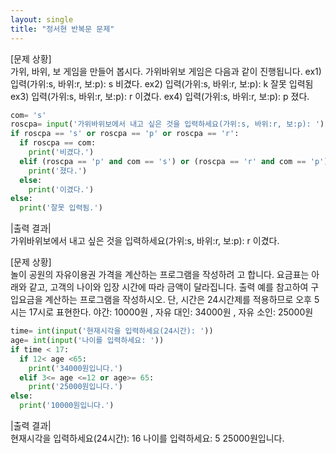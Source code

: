 ```yaml
---
layout: single
title: "정서현 반복문 문제"
---
```

[문제 상황]  
가위, 바위, 보 게임을 만들어 봅시다. 가위바위보 게임은 다음과 같이 진행됩니다. ex1) 입력(가위:s, 바위:r, 보:p): s 비겼다. ex2) 입력(가위:s, 바위:r, 보:p): k 잘못 입력됨 ex3) 입력(가위:s, 바위:r, 보:p): r 이겼다. ex4) 입력(가위:s, 바위:r, 보:p): p 졌다.
~~~python
com= 's'
roscpa= input('가위바위보에서 내고 싶은 것을 입력하세요(가위:s, 바위:r, 보:p): ')
if roscpa == 's' or roscpa == 'p' or roscpa == 'r':
  if roscpa == com:
    print('비겼다.')
  elif (roscpa == 'p' and com == 's') or (roscpa == 'r' and com == 'p') or (roscpa == 's' and com == 'r'):
    print('졌다.')
  else:
    print('이겼다.')
else:
  print('잘못 입력됨.')
~~~
|출력 결과|  
가위바위보에서 내고 싶은 것을 입력하세요(가위:s, 바위:r, 보:p): r 이겼다.

[문제 상황]  
놀이 공원의 자유이용권 가격을 계산하는 프로그램을 작성하려 고 합니다. 요금표는 아래와 같고, 고객의 나이와 입장 시간에 따라 금액이 달라집니다. 출력 예를 참고하여 구입요금을 계산하는 프로그램을 작성하시오. 단, 시간은 24시간제를 적용하므로 오후 5시는 17시로 표현한다. 야간: 10000원 , 자유 대인: 34000원 , 자유 소인: 25000원
~~~python
time= int(input('현재시각을 입력하세요(24시간): '))
age= int(input('나이를 입력하세요: '))
if time < 17:
  if 12< age <65:
    print('34000원입니다.')
  elif 3<= age <=12 or age>= 65:
    print('25000원입니다.')
else:
  print('10000원입니다.')
~~~
|출력 결과|  
현재시각을 입력하세요(24시간): 16 나이를 입력하세요: 5 25000원입니다.
